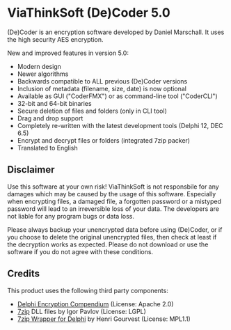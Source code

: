 
# ViaThinkSoft (De)Coder 5.0

(De)Coder is an encryption software developed by Daniel Marschall.
It uses the high security AES encryption.

New and improved features in version 5.0:

- Modern design
- Newer algorithms
- Backwards compatible to ALL previous (De)Coder versions
- Inclusion of metadata (filename, size, date) is now optional
- Available as GUI ("CoderFMX") or as command-line tool ("CoderCLI")
- 32-bit and 64-bit binaries
- Secure deletion of files and folders (only in CLI tool)
- Drag and drop support
- Completely re-written with the latest development tools (Delphi 12, DEC 6.5)
- Encrypt and decrypt files or folders (integrated 7zip packer)
- Translated to English


## Disclaimer

Use this software at your own risk! ViaThinkSoft is not responsbile for any damages which
may be caused by the usage of this software. Especially when encrypting files, a damaged file,
a forgotten password or a mistyped password will lead to an irreversible loss of your data.
The developers are not liable for any program bugs or data loss.

Please always backup your unencrypted data before using (De)Coder, or if you choose to delete the
original unencrypted files, then check at least if the decryption works as expected.
Please do not download or use the software if you do not agree with these conditions.


## Credits

This product uses the following third party components:

- [Delphi Encryption Compendium](https://github.com/MHumm/DelphiEncryptionCompendium/) (License: Apache 2.0)
- [7zip](https://7-zip.org/) DLL files by Igor Pavlov (License: LGPL)
- [7zip Wrapper for Delphi](https://github.com/danielmarschall/d7zip/) by Henri Gourvest (License: MPL1.1)
